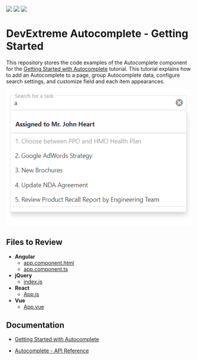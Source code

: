 <!-- default badges list -->
![](https://img.shields.io/endpoint?url=https://codecentral.devexpress.com/api/v1/VersionRange/515070084/21.2.4%2B)
[![](https://img.shields.io/badge/Open_in_DevExpress_Support_Center-FF7200?style=flat-square&logo=DevExpress&logoColor=white)](https://supportcenter.devexpress.com/ticket/details/T1103486)
[![](https://img.shields.io/badge/📖_How_to_use_DevExpress_Examples-e9f6fc?style=flat-square)](https://docs.devexpress.com/GeneralInformation/403183)
<!-- default badges end -->
# DevExtreme Autocomplete - Getting Started

This repository stores the code examples of the Autocomplete component for the [Getting Started with Autocomplete](https://js.devexpress.com/Documentation/Guide/UI_Components/Autocomplete/Getting_Started_with_Autocomplete/) tutorial. This tutorial explains how to add an Autocomplete to a page, group Autocomplete data, configure search settings, and customize field and each item appearances.

<div align="center"><img src="./autocomplete.png" /></div>

## Files to Review

- **Angular**
    - [app.component.html](angular/src/app/app.component.html)
    - [app.component.ts](angular/src/app/app.component.ts)
- **jQuery**
    - [index.js](jquery/src/index.js)
- **React**
    - [App.js](react/src/App.js)
- **Vue**
    - [App.vue](vue/src/App.vue)

## Documentation

- [Getting Started with Autocomplete](https://js.devexpress.com/Documentation/Guide/UI_Components/Autocomplete/Getting_Started_with_Autocomplete/)

- [Autocomplete - API Reference](https://js.devexpress.com/Documentation/ApiReference/UI_Components/dxAutocomplete/)